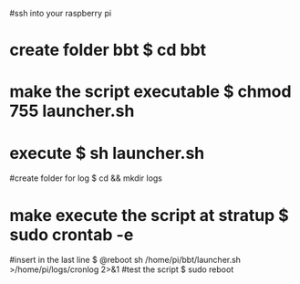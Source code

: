 #ssh into your raspberry pi
# create folder bbt $ cd bbt
# make the script executable $ chmod 755 launcher.sh
# execute $ sh launcher.sh
#create folder for log $ cd && mkdir logs
# make execute the script at stratup $ sudo crontab -e
#insert in the last line $ @reboot sh /home/pi/bbt/launcher.sh >/home/pi/logs/cronlog 2>&1
#test the script $ sudo reboot